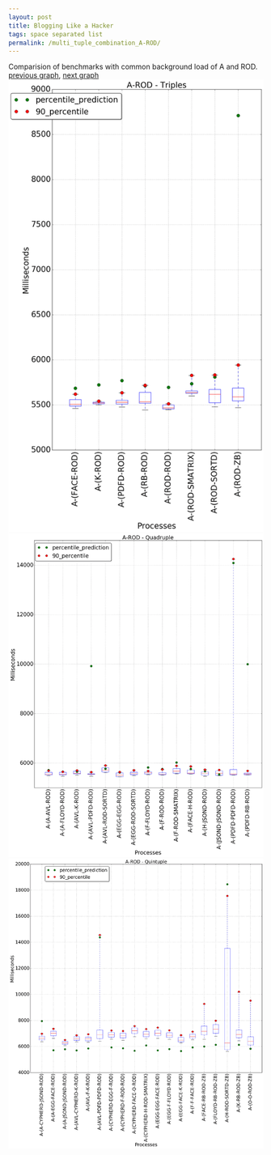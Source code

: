 ```yaml
---
layout: post
title: Blogging Like a Hacker
tags: space separated list
permalink: /multi_tuple_combination_A-ROD/
---
```


Comparision of benchmarks with common background load of A and ROD.
[previous graph](../multi_tuple_combination_A-RB/), [next graph](../multi_tuple_combination_A-SMATRIX/)
![graph figure](./images/triple/A/A-ROD_box.png)![graph figure](./images/quadruple/A/A-ROD_box.png)![graph figure](./images/quintuple/A/A-ROD_box.png)